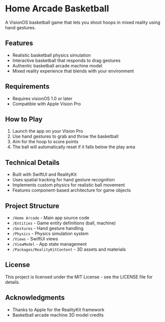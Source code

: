 # Home Arcade Basketball

A VisionOS basketball game that lets you shoot hoops in mixed reality using hand gestures.

## Features

- Realistic basketball physics simulation
- Interactive basketball that responds to drag gestures
- Authentic basketball arcade machine model
- Mixed reality experience that blends with your environment

## Requirements

- Requires visionOS 1.0 or later
- Compatible with Apple Vision Pro

## How to Play

1. Launch the app on your Vision Pro
2. Use hand gestures to grab and throw the basketball
3. Aim for the hoop to score points
4. The ball will automatically reset if it falls below the play area

## Technical Details

- Built with SwiftUI and RealityKit
- Uses spatial tracking for hand gesture recognition
- Implements custom physics for realistic ball movement
- Features component-based architecture for game objects

## Project Structure

- `/Home Arcade` - Main app source code
- `/Entities` - Game entity definitions (ball, machine)
- `/Gestures` - Hand gesture handling
- `/Physics` - Physics simulation system
- `/Views` - SwiftUI views
- `/ViewModel` - App state management
- `/Packages/RealityKitContent` - 3D assets and materials

## License

This project is licensed under the MIT License - see the LICENSE file for details.

## Acknowledgments

- Thanks to Apple for the RealityKit framework
- Basketball arcade machine 3D model credits
